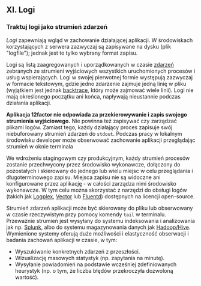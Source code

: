 ## XI. Logi
### Traktuj logi jako strumień zdarzeń

*Logi* zapewniają wgląd w zachowanie działającej aplikacji. W środowiskach korzystających z serwera zazwyczaj są zapisywane na dysku (plik "logfile"); jednak jest to tylko wybrany format zapisu.

 Logi są listą zaagregowanych i uporządkowanych w czasie [zdarzeń](https://adam.herokuapp.com/past/2011/4/1/logs_are_streams_not_files/) zebranych ze strumieni wyjściowych wszystkich uruchomionych procesów i usług wspierających. Logi w swojej pierwotnej formie występują zazwyczaj w formacie tekstowym, gdzie jedno zdarzenie zajmuje jedną linię w pliku (wyjątkiem jest jednak [backtrace](https://en.wikipedia.org/wiki/Stack_trace), który może zajmować wiele linii). Logi nie mają określonego początku ani końca, napływają nieustannie podczas działania aplikacji.

**Aplikacja 12factor nie odpowiada za przekierowywanie i zapis swojego strumienia wyjściowego.** Nie powinna też zapisywać czy zarządzać plikami logów. Zamiast tego, każdy działający proces zapisuje swój niebuforowany strumień zdarzeń do `stdout`. Podczas pracy w lokalnym środowisku developer może obserwować zachowanie aplikacji przeglądając strumień w oknie terminala

We wdrożeniu stagingowym czy produkcyjnym, każdy strumień procesów zostanie przechwycony przez środowisko wykonawcze, dołączony do pozostałych i skierowany do jednego lub wielu miejsc w celu przeglądania i długoterminowego zapisu. Miejsca zapisu nie są widoczne ani konfigurowane przez aplikację - w całości zarządza nimi środowisko wykonawcze. W tym celu można skorzystać z narzędzi do obsługi logów (takich jak [Logplex](https://github.com/heroku/logplex), [Vector](https://vector.dev) lub [Fluentd](https://github.com/fluent/fluentd)) dostępnych na licencji open-source.

Strumień zdarzeń aplikacji może być skierowany do pliku lub obserwowany w czasie rzeczywistym przy pomocy komendy `tail` w terminalu. Przeważnie strumień jest wysyłany do systemu indeksowania i analizowania jak np. [Splunk](http://www.splunk.com/), albo do systemu magazynowania danych jak [Hadoop/Hive](http://hive.apache.org/). Wymienione systemy oferują duże możliwości i elastyczność obserwacji i badania zachowań aplikacji w czasie, w tym:

* Wyszukiwanie konkretnych zdarzeń z przeszłości.
* Wizualizację masowych statystyk (np. zapytania na minutę).
* Wysyłanie powiadomień na podstawie wcześniej zdefiniowanych heurystyk (np. o tym, że liczba błędów przekroczyła dozwoloną wartość).
